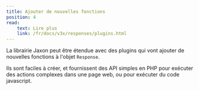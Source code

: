 ```yaml
---
title: Ajouter de nouvelles fonctions
position: 4
read:
    text: Lire plus
    link: /fr/docs/v3x/responses/plugins.html
---
```


La librairie Jaxon peut être étendue avec des plugins qui vont ajouter de nouvelles fonctions à l'objet `Response`.

Ils sont faciles à créer, et fournissent des API simples en PHP pour exécuter des actions complexes dans une page web, ou pour exécuter du code javascript.

